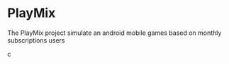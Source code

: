# PlayMix

The PlayMix project simulate an android mobile games
based on monthly subscriptions users

c
